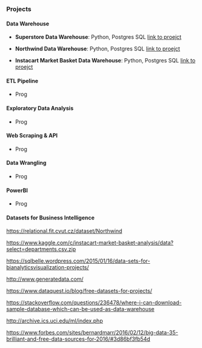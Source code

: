 ### Projects

#### Data Warehouse

* **Superstore Data Warehouse**: Python, Postgres SQL [link to proejct](https://github.com/alessiocozzi/Superstore-Data-Warehouse)

* **Northwind Data Warehouse**:  Python, Postgres SQL [link to proejct](https://github.com/alessiocozzi/Northwind-Data-Warehouse)

* **Instacart Market Basket Data Warehouse**: Python, Postgres SQL <a href="https://github.com/alessiocozzi/Instacart-Market-Basket-Data-Warehouse" target="_blank">link to proejct</a>

#### ETL Pipeline

* Prog

#### Exploratory Data Analysis

* Prog


#### Web Scraping & API

* Prog

#### Data Wrangling

* Prog

#### PowerBI

* Prog

#### Datasets for Business Intelligence

https://relational.fit.cvut.cz/dataset/Northwind

https://www.kaggle.com/c/instacart-market-basket-analysis/data?select=departments.csv.zip

https://sqlbelle.wordpress.com/2015/01/16/data-sets-for-bianalyticsvisualization-projects/

http://www.generatedata.com/

https://www.dataquest.io/blog/free-datasets-for-projects/

https://stackoverflow.com/questions/236478/where-i-can-download-sample-database-which-can-be-used-as-data-warehouse

http://archive.ics.uci.edu/ml/index.php

https://www.forbes.com/sites/bernardmarr/2016/02/12/big-data-35-brilliant-and-free-data-sources-for-2016/#3d86bf3fb54d
